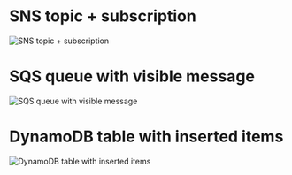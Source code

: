 # SNS topic + subscription
![SNS topic + subscription](https://github.com/user-attachments/assets/19345f4b-ee59-4e7e-8c8c-2c54f9818197)
# SQS queue with visible message
![SQS queue with visible message](https://github.com/user-attachments/assets/bd515b3a-9d84-487f-aab7-cd37fc6ba813)
# DynamoDB table with inserted items
![DynamoDB table with inserted items](https://github.com/user-attachments/assets/95ade0cc-d246-4a1f-9d9a-d1c11a4dbdcb)
